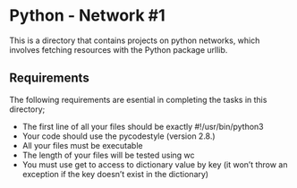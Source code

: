 # Python - Network #1
This is a directory that contains projects on python networks, which involves fetching resources with the Python package urllib.

## Requirements
The following requirements are esential in completing the tasks in this directory;
- The first line of all your files should be exactly #!/usr/bin/python3
- Your code should use the pycodestyle (version 2.8.)
- All your files must be executable
- The length of your files will be tested using wc
- You must use get to access to dictionary value by key (it won’t throw an exception if the key doesn’t exist in the dictionary)

